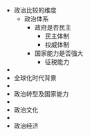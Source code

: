 - 政治比较的维度
	- 政治体系
		- 政府是否民主
			- 民主体制
			- 权威体制
		- 国家能力是否强大
			- 征税能力
-
- 全球化时代背景
-
- 政治转型及国家能力
-
- 政治文化
-
- 政治经济